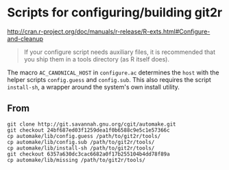 # Scripts for configuring/building git2r

http://cran.r-project.org/doc/manuals/r-release/R-exts.html#Configure-and-cleanup

> If your configure script needs auxiliary files, it is recommended
> that you ship them in a tools directory (as R itself does).

The macro `AC_CANONICAL_HOST` in `configure.ac` determines the `host`
with the helper scripts `config.guess` and `config.sub`. This also
requires the script `install-sh`, a wrapper around the system's own
install utility.

## From

```
git clone http://git.savannah.gnu.org/cgit/automake.git
git checkout 24bf687ed03f1259dea1f0b6588c9e5c1e57366c
cp automake/lib/config.guess /path/to/git2r/tools/
cp automake/lib/config.sub /path/to/git2r/tools/
cp automake/lib/install-sh /path/to/git2r/tools/
git checkout 6357a630dc3cac6682a0f17b255104b4dd78f89a
cp automake/lib/missing /path/to/git2r/tools/
```
